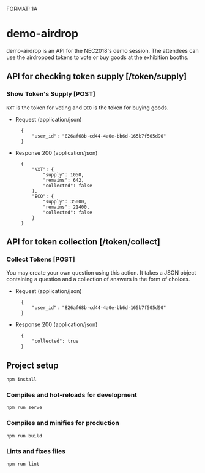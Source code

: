 FORMAT: 1A

# demo-airdrop

demo-airdrop is an API for the NEC2018's demo session. The attendees can use the airdropped tokens to vote or buy goods at the exhibition booths.

## API for checking token supply [/token/supply]

### Show Token's Supply [POST]

`NXT` is the token for voting and `ECO` is the token for buying goods.

+ Request (application/json)

        {
            "user_id": "826af68b-cd44-4a0e-bb6d-165b7f505d90"
        }


+ Response 200 (application/json)

        {
            "NXT": {
                "supply": 1050,
                "remains": 642,
                "collected": false
            },
            "ECO": {
                "supply": 35000,
                "remains": 21400,
                "collected": false
            }
        }

## API for token collection [/token/collect]

### Collect Tokens [POST]

You may create your own question using this action. It takes a JSON
object containing a question and a collection of answers in the
form of choices.

+ Request (application/json)

        {
            "user_id": "826af68b-cd44-4a0e-bb6d-165b7f505d90"
        }


+ Response 200 (application/json)

        {
            "collected": true
        }


## Project setup
```
npm install
```

### Compiles and hot-reloads for development
```
npm run serve
```

### Compiles and minifies for production
```
npm run build
```

### Lints and fixes files
```
npm run lint
```
